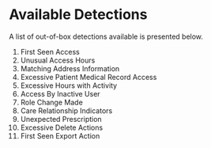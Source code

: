 # Available Detections
A list of out-of-box detections available is presented below.

1. First Seen Access
2. Unusual Access Hours
3. Matching Address Information
4. Excessive Patient Medical Record Access
5. Excessive Hours with Activity
6. Access By Inactive User
7. Role Change Made
8. Care Relationship Indicators
9. Unexpected Prescription
10. Excessive Delete Actions
11. First Seen Export Action
